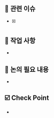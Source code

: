 ## 📢 관련 이슈
- [x] #

## 📃 작업 사항
- 

## :speech_balloon: 논의 필요 내용
- 

<!-- 해당 PR에서 팀원이 꼭 팔로업 해야하는 내용. 예시: 커스텀 어노테이션 작성, 추후 확장시 이렇게 사용 등. -->
## :ballot_box_with_check: Check Point
- 